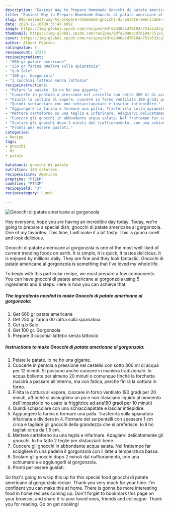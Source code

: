 ```yaml
---
description: "Easiest Way to Prepare Homemade Gnocchi di patate americane al gorgonzola"
title: "Easiest Way to Prepare Homemade Gnocchi di patate americane al gorgonzola"
slug: 886-easiest-way-to-prepare-homemade-gnocchi-di-patate-americane-al-gorgonzola
date: 2020-12-10T00:35:47.809Z
image: https://img-global.cpcdn.com/recipes/8dfe2d40acd70104/751x532cq70/gnocchi-di-patate-americane-al-gorgonzola-recipe-main-photo.jpg
thumbnail: https://img-global.cpcdn.com/recipes/8dfe2d40acd70104/751x532cq70/gnocchi-di-patate-americane-al-gorgonzola-recipe-main-photo.jpg
cover: https://img-global.cpcdn.com/recipes/8dfe2d40acd70104/751x532cq70/gnocchi-di-patate-americane-al-gorgonzola-recipe-main-photo.jpg
author: Albert Pearson
ratingvalue: 5
reviewcount: 37273
recipeingredient:
- "660 gr patate americane"
- "250 gr farina 00altra sulla spianatoia"
- "q.b Sale"
- "100 gr. Gorgonzola"
- "3 cucchiai latteio senza lattosio"
recipeinstructions:
- "Pelare le patate. Io ne ho una gigante."
- "Cuocerle in pentola a pressione nel cestello con sotto 300 ml di acqua per 12 minuti. Si possono anche cuocere in maniera tradizionale. In acqua bollente per almeno 20 minuti o comunque finché la forchetta riuscirà a passare all&#39;interno, ma con fatica, perché finirà la cottura in forno."
- "Finita la cottura al vapore, cuocere in forno ventilato 190 gradi per 20 minuti, affinché si asciughino un po e non rilasciano liquido al momento dell&#39;impasto(io ho usato la friggitrice ad aria180 gradi per 10 minuti)"
- "Quindi schiacciare con uno schiacciapatate e lasciar intiepidire."
- "Aggiungere la farina e formare una palla. Trasferirla sulla spianatoia infarinata e dividere in 4. Formare dei serpentelli con spessore 1 cm circa e tagliare gli gnocchi della grandezza che si preferisce. Io li ho tagliati circa da 1,5 cm."
- "Mettere cartaforno su una teglia e infarinare. Adagiarvi delicatamente gli gnocchi. Io ho fatto 2 teglie per distanziarli bene."
- "Cuocere gli gnocchi in abbondante acqua salata. Nel frattempo far sciogliere in una padella il gorgonzola con il latte a temperatura bassa."
- "Scolare gli gnocchi dopo 2 minuti dal riaffioramento, con una schiumarola e aggiungerli al gorgonzola."
- "Pronti per essere gustati."
categories:
- Recipe
tags:
- gnocchi
- di
- patate

katakunci: gnocchi di patate 
nutrition: 140 calories
recipecuisine: American
preptime: "PT26M"
cooktime: "PT43M"
recipeyield: "3"
recipecategory: Lunch

---
```



![Gnocchi di patate americane al gorgonzola](https://img-global.cpcdn.com/recipes/8dfe2d40acd70104/751x532cq70/gnocchi-di-patate-americane-al-gorgonzola-recipe-main-photo.jpg)

Hey everyone, hope you are having an incredible day today. Today, we're going to prepare a special dish, gnocchi di patate americane al gorgonzola. One of my favorites. This time, I will make it a bit tasty. This is gonna smell and look delicious.



Gnocchi di patate americane al gorgonzola is one of the most well liked of current trending foods on earth. It is simple, it is quick, it tastes delicious. It is enjoyed by millions daily. They are fine and they look fantastic. Gnocchi di patate americane al gorgonzola is something that I've loved my whole life.


To begin with this particular recipe, we must prepare a few components. You can have gnocchi di patate americane al gorgonzola using 5 ingredients and 9 steps. Here is how you can achieve that.

<!--inarticleads1-->

##### The ingredients needed to make Gnocchi di patate americane al gorgonzola:

1. Get 660 gr patate americane
1. Get 250 gr farina 00+altra sulla spianatoia
1. Get q.b Sale
1. Get 100 gr. Gorgonzola
1. Prepare 3 cucchiai latte(io senza lattosio)




<!--inarticleads2-->

##### Instructions to make Gnocchi di patate americane al gorgonzola:

1. Pelare le patate. Io ne ho una gigante.
1. Cuocerle in pentola a pressione nel cestello con sotto 300 ml di acqua per 12 minuti. Si possono anche cuocere in maniera tradizionale. In acqua bollente per almeno 20 minuti o comunque finché la forchetta riuscirà a passare all&#39;interno, ma con fatica, perché finirà la cottura in forno.
1. Finita la cottura al vapore, cuocere in forno ventilato 190 gradi per 20 minuti, affinché si asciughino un po e non rilasciano liquido al momento dell&#39;impasto(io ho usato la friggitrice ad aria180 gradi per 10 minuti)
1. Quindi schiacciare con uno schiacciapatate e lasciar intiepidire.
1. Aggiungere la farina e formare una palla. Trasferirla sulla spianatoia infarinata e dividere in 4. Formare dei serpentelli con spessore 1 cm circa e tagliare gli gnocchi della grandezza che si preferisce. Io li ho tagliati circa da 1,5 cm.
1. Mettere cartaforno su una teglia e infarinare. Adagiarvi delicatamente gli gnocchi. Io ho fatto 2 teglie per distanziarli bene.
1. Cuocere gli gnocchi in abbondante acqua salata. Nel frattempo far sciogliere in una padella il gorgonzola con il latte a temperatura bassa.
1. Scolare gli gnocchi dopo 2 minuti dal riaffioramento, con una schiumarola e aggiungerli al gorgonzola.
1. Pronti per essere gustati.




So that's going to wrap this up for this special food gnocchi di patate americane al gorgonzola recipe. Thank you very much for your time. I'm confident you can make this at home. There is gonna be more interesting food in home recipes coming up. Don't forget to bookmark this page on your browser, and share it to your loved ones, friends and colleague. Thank you for reading. Go on get cooking!
